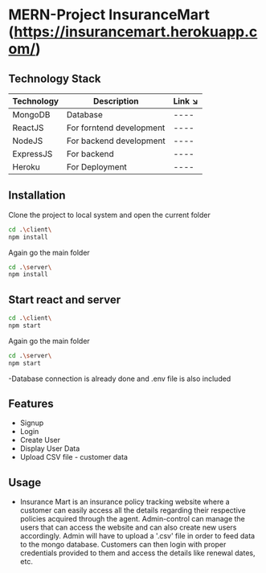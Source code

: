 # MERN-Project InsuranceMart (https://insurancemart.herokuapp.com/)

## Technology Stack


| Technology | Description                               | Link ↘️ |
|------------|-------------------------------------------|--------|
| MongoDB    | Database                                  | ----   |
| ReactJS    | For forntend development                  | ----   |
| NodeJS     | For backend development                   | ----   |
| ExpressJS  | For backend                               | ----   |
| Heroku     | For Deployment                            | ----   |

## Installation

Clone the project to local system and open the current folder

```bash
cd .\client\
npm install
```
Again go the main folder 
```bash
cd .\server\
npm install
```

## Start react and server 


```bash
cd .\client\
npm start
```

Again go the main folder 
```bash
cd .\server\
npm start
```

-Database connection is already done and .env file is also included 

## Features

- Signup
- Login
- Create User
- Display User Data
- Upload CSV file - customer data

## Usage

- Insurance Mart is an insurance policy tracking website where a customer can easily access all the details regarding their respective policies acquired through the agent. Admin-control can manage the users that can access the website and can also create new users accordingly. Admin will have to upload a '.csv' file in order to feed data to the mongo database. Customers can then login with proper credentials provided to them and access the details like renewal dates, etc.
